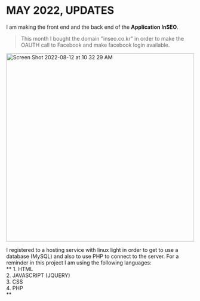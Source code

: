 <h1>MAY 2022, UPDATES</h1>
I am making the front end and the back end of the <b>Application InSEO</b>.

>This month I bought the domain "inseo.co.kr" in order to make the OAUTH call to Facebook and make facebook login available.

<img width="503" alt="Screen Shot 2022-08-12 at 10 32 29 AM" src="https://user-images.githubusercontent.com/101083759/184268885-c6f799b1-e598-43ba-927e-1a51a88df645.png">

I registered to a hosting service with linux light in order to get to use a database (MySQL) and also to use PHP to connect to the server. For a reminder in this project I am using the following languages:<br>
**    1. HTML<br>
    2. JAVASCRIPT (JQUERY)<br>
    3. CSS<br>
    4. PHP<br>**
